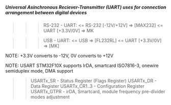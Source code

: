 ##### Universal Asinchronous Reciever-Transmitter (UART) uses for connection arrangement between digital devices

>>> RS-232 - UART:
<= RS-232 [-12V/+12V] => [MAX232] <= UART [+3.3V/0V] => MK

>>> USB - UART:
<= USB => [FL232RL] <= UART [+3.3V/0V] => [MK]

NOTE: +3.3V converts to -12V, 0V converts to +12V

NOTE: USART STM32F10X supports IrDA, smartcard ISO7816-3, onewire semiduplex mode, DMA support

>> USARTx_SR - Status Register (Flags Register)
>> USARTx_DR - Data Register
>> USARTx_CR1..3 - Configuration Register
>> USARTx_GTPR - irDA, Smartcard, module frequency pre-divider modes adjustment


